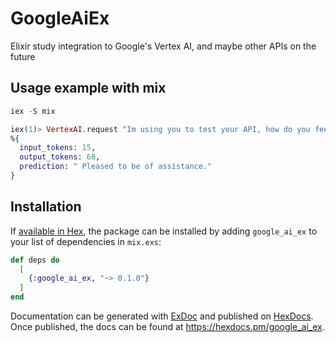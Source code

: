 # GoogleAiEx

Elixir study integration to Google's Vertex AI, and maybe other APIs on the future

## Usage example with mix

```elixir
iex -S mix

iex(1)> VertexAI.request "Im using you to test your API, how do you feel about it?"
%{
  input_tokens: 15,
  output_tokens: 68,
  prediction: " Pleased to be of assistance."
}
```

## Installation

If [available in Hex](https://hex.pm/docs/publish), the package can be installed
by adding `google_ai_ex` to your list of dependencies in `mix.exs`:

```elixir
def deps do
  [
    {:google_ai_ex, "~> 0.1.0"}
  ]
end
```

Documentation can be generated with [ExDoc](https://github.com/elixir-lang/ex_doc)
and published on [HexDocs](https://hexdocs.pm). Once published, the docs can
be found at <https://hexdocs.pm/google_ai_ex>.

